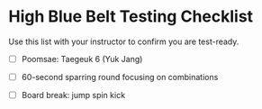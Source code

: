 ﻿# High Blue Belt Testing Checklist

Use this list with your instructor to confirm you are test-ready.

- [ ] Poomsae: Taegeuk 6 (Yuk Jang)
- [ ] 60-second sparring round focusing on combinations
- [ ] Board break: jump spin kick

